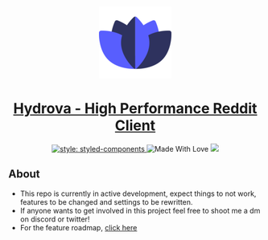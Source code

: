 <div align="center">
	<a href="https://hyrova.chazzox.uk/#/">
		<img
			alt="Hydrova"
			src="https://raw.githubusercontent.com/chazzox/Hydrova/master/static/icon-144x144.png"
			height="144px"
		/>
	</a>
	<h1>
		<a href="https://hyrova.chazzox.uk/#/">Hydrova - High Performance Reddit Client</a>
	</h1>
	<a href="https://github.com/styled-components/styled-components">
		<img
			src="https://camo.githubusercontent.com/5e6b5d9da90f61f872931b769d9bf65254c2fcfda569a972b9be45b4a921f8a3/68747470733a2f2f696d672e736869656c64732e696f2f62616467652f7374796c652d2546302539462539322538352532307374796c65642d2d636f6d706f6e656e74732d6f72616e67652e7376673f636f6c6f72423d64616133353726636f6c6f72413d646237343865"
			alt="style: styled-components"
		/>
	</a>
	<img
		src="https://camo.githubusercontent.com/ff817852f0d676a36eaa3108d380e0052e689d9e0bc3eb42818fb21008708420/68747470733a2f2f696d672e736869656c64732e696f2f62616467652f4d616465253230576974682d4c6f76652d6f72616e67652e737667"
		alt="Made With Love"
	/>
	<img src="https://api.netlify.com/api/v1/badges/07b56108-7dd0-47e6-b6b8-bcdb8cc5bad9/deploy-status"/>
</div>

## About

-   This repo is currently in active development, expect things to not work, features to be changed and settings to be rewritten.
-   If anyone wants to get involved in this project feel free to shoot me a dm on discord or twitter!
-   For the feature roadmap, [click here](https://trello.com/b/iyn74cJK/hydrova)
